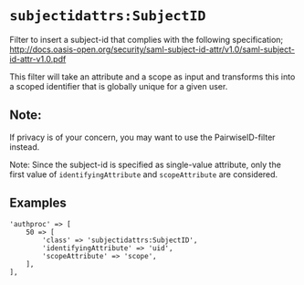 `subjectidattrs:SubjectID`
===================

Filter to insert a subject-id that complies with the following specification;
http://docs.oasis-open.org/security/saml-subject-id-attr/v1.0/saml-subject-id-attr-v1.0.pdf

This filter will take an attribute and a scope as input and transforms this into a scoped identifier that is globally unique for a given user.

Note:
-----
If privacy is of your concern, you may want to use the PairwiseID-filter instead.

Note:
Since the subject-id is specified as single-value attribute, only the first value of `identifyingAttribute`
 and `scopeAttribute` are considered.

Examples
--------

    'authproc' => [
        50 => [
            'class' => 'subjectidattrs:SubjectID',
            'identifyingAttribute' => 'uid',
            'scopeAttribute' => 'scope',
        ],
    ],
